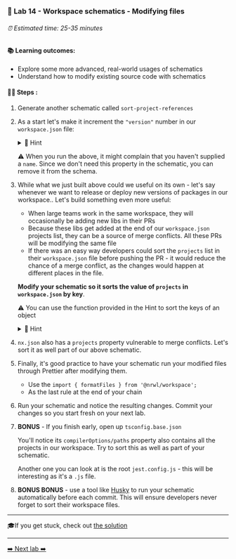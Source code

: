### 🧵 Lab 14 - Workspace schematics - Modifying files

###### ⏰ Estimated time: 25-35 minutes

#### 📚 Learning outcomes:

- Explore some more advanced, real-world usages of schematics
- Understand how to modify existing source code with schematics

#### 🏋️‍♀️ Steps :

1. Generate another schematic called `sort-project-references`

2. As a start let's make it increment the `"version"` number in our `workspace.json` file:

   <details>
   <summary>🐳 Hint</summary>

    - Refer to the [docs](https://nx.dev/latest/angular/workspace/schematics/workspace-schematics#creating-custom-rules)
    - Use these utilities: 
        - `import { updateJsonInTree } from '@nrwl/workspace';`
        - `import { chain } from '@angular-devkit/schematics';`
    - As always, the answer is in the [the solution](INC-VERSION-SOLUTION.md). Try a few different approaches on your own first. 
   </details>
   
   ⚠️ When you run the above, it might complain that you haven't supplied a `name`. Since
   we don't need this property in the schematic, you can remove it from the schema.

3. While what we just built above could we useful on its own - let's say whenever we want to release or deploy new versions of packages in our workspace..
Let's build something even more useful:
    - When large teams work in the same workspace, they will occasionally be adding new libs in their PRs
    - Because these libs get added at the end of our `workspace.json` projects list, they can be a source of merge conflicts. All these PRs will be modifying the same file
    - If there was an easy way developers could sort the `projects` list in their `workspace.json` file before pushing the PR - it would reduce the chance of a merge conflict, as the changes would happen
    at different places in the file.
    
    **Modify your schematic so it sorts the value of `projects` in `workspace.json` by key**.
    
    ⚠️ You can use the function provided in the Hint to sort the keys of an object
    
   <details>
   <summary>🐳 Hint</summary>

    ```typescript
    function sortObjectKeys(obj: any) {
      const sorted = {};
      Object.keys(obj).sort().forEach(key => {
        sorted[key] = obj[key];
      });
      return sorted;
    }
    ```
     
   </details>

2. `nx.json` also has a `projects` property vulnerable to merge conflicts. Let's sort it as well part of our above schematic.

3. Finally, it's good practice to have your schematic run your modified files through Prettier after modifying them.

    - Use the `import { formatFiles } from '@nrwl/workspace';`
    - As the last rule at the end of your chain

4. Run your schematic and notice the resulting changes. Commit your changes so you start fresh on your next lab.

5. **BONUS** - If you finish early, open up `tsconfig.base.json`

    You'll notice its `compilerOptions/paths` property also contains all the projects in our
    workspace. Try to sort this as well as part of your schematic.
    
    Another one you can look at is the root `jest.config.js` - this will be interesting as it's a `.js` file.

6. **BONUS BONUS** - use a tool like [Husky](https://typicode.github.io/husky/#/) to run your
schematic automatically before each commit. This will ensure developers never forget to sort
their workspace files.

---

🎓If you get stuck, check out [the solution](SOLUTION.md)

---

[➡️ Next lab ➡️](../lab15/LAB.md)
